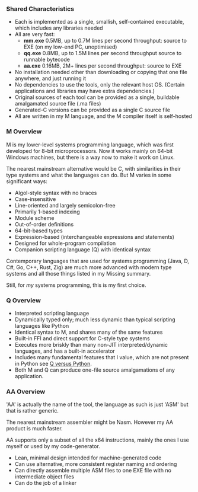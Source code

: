 ### Shared Characteristics

* Each is implemented as a single, smallish, self-contained executable, which includes any libraries needed
* All are very fast:
  * **mm.exe** 0.5MB, up to 0.7M lines per second throughput: source to EXE (on my low-end PC, unoptimised)
  * **qq.exe** 0.8MB, up to 1.5M lines per second throughput source to runnable bytecode
  * **aa.exe** 0.16MB, 2M+ lines per second throughput: source to EXE
* No installation needed other than downloading or copying that one file anywhere, and just running it
* No dependencies to use the tools, only the relevant host OS. (Certain applications and libraries may have extra dependencies.)
* Original sources of each tool can be provided as a single, buildable amalgamated source file (.ma files)
* Generated-C versions can be provided as a single C source file
* All are written in my M language, and the M compiler itself is self-hosted

### M Overview

M is my lower-level systems programming language, which was first developed for 8-bit microprocessors. Now it works mainly on 64-bit Windows machines, but there is a way now to make it work on Linux.

The nearest mainstream alternative would be C, with similarities in their type systems and what the languages can do. But M varies in some significant ways:

* Algol-style syntax with no braces
* Case-insensitive
* Line-oriented and largely semicolon-free
* Primarily 1-based indexing
* Module scheme
* Out-of-order definitions
* 64-bit-based types
* Expression-based (interchangeable expressions and statements)
* Designed for whole-program compilation
* Companion scripting language (Q) with identical syntax

Contemporary languages that are used for systems programming (Java, D, C#, Go, C++, Rust, Zig) are much more advanced with modern type systems and all those things listed in my Missing summary.

Still, for *my* systems programming, this is my first choice.

### Q Overview

* Interpreted scripting language
* Dynamically typed only; much less dynamic than typical scripting languages like Python
* Identical syntax to M, and shares many of the same features
* Built-in FFI and direct support for C-style type systems
* Executes more briskly than many non-JIT interpreted/dynamic languages, and has a built-in accelerator
* Includes many fundamental features that I value, which are not present in Python see [Q versus Python](QBasics.md).
* Both M and Q can produce one-file source amalgamations of any application.

### AA Overview

'AA' is actually the name of the tool, the language as such is just 'ASM' but that is rather generic.

The nearest mainstream assembler might be Nasm. However my AA product is much faster.

AA supports only a subset of all the x64 instructions, mainly the ones I use myself or used by my code-generator. 

* Lean, minimal design intended for machine-generated code
* Can use alternative, more consistent register naming and ordering
* Can directly assemble multiple ASM files to one EXE file with no intermediate object files
* Can do the job of a linker

